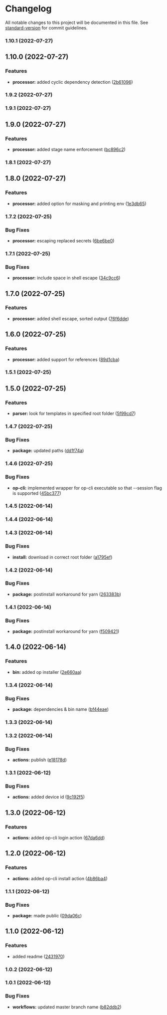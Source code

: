 # Changelog

All notable changes to this project will be documented in this file. See [standard-version](https://github.com/conventional-changelog/standard-version) for commit guidelines.

### 1.10.1 (2022-07-27)

## 1.10.0 (2022-07-27)


### Features

* **processor:** added cyclic dependency detection ([2b61096](https://github.com/doctariDev/doctari-onepassword-tools/commit/2b61096390484a7507fb88b03d721a7ad6e12b59))

### 1.9.2 (2022-07-27)

### 1.9.1 (2022-07-27)

## 1.9.0 (2022-07-27)


### Features

* **processor:** added stage name enforcement ([bc896c2](https://github.com/doctariDev/doctari-onepassword-tools/commit/bc896c2c9908b6482ba9be363cd392b2930bbe5b))

### 1.8.1 (2022-07-27)

## 1.8.0 (2022-07-27)


### Features

* **processor:** added option for masking and printing env ([1e3db65](https://github.com/doctariDev/doctari-onepassword-tools/commit/1e3db65ec682fc091bf0fd600d86ca2f816ac0a0))

### 1.7.2 (2022-07-25)


### Bug Fixes

* **processor:** escaping replaced secrets ([6be6be0](https://github.com/doctariDev/doctari-onepassword-tools/commit/6be6be09b8f1ac5c43c69c6b8a165194ab25d20d))

### 1.7.1 (2022-07-25)


### Bug Fixes

* **processor:** include space in shell escape ([34c9cc6](https://github.com/doctariDev/doctari-onepassword-tools/commit/34c9cc604b63eeaeb2d01d61ef8641d56d74a53a))

## 1.7.0 (2022-07-25)


### Features

* **processor:** added shell escape, sorted output ([76f6dde](https://github.com/doctariDev/doctari-onepassword-tools/commit/76f6dde590289025d33d85ccce72fcf10fdc6531))

## 1.6.0 (2022-07-25)


### Features

* **processor:** added support for references ([89d1cba](https://github.com/doctariDev/doctari-onepassword-tools/commit/89d1cba74b294321e4a2cdd49503277981ebffc8))

### 1.5.1 (2022-07-25)

## 1.5.0 (2022-07-25)


### Features

* **parser:** look for templates in specified root folder ([5f99cd7](https://github.com/doctariDev/doctari-onepassword-tools/commit/5f99cd7e25f0afe2fc01dffad64001be0613a61d))

### 1.4.7 (2022-07-25)


### Bug Fixes

* **package:** updated paths ([dd1f74a](https://github.com/doctariDev/doctari-onepassword-tools/commit/dd1f74aa23fbdf9db78f3ef2e367634b44049e83))

### 1.4.6 (2022-07-25)


### Bug Fixes

* **op-cli:** implemented wrapper for op-cli executable so that --session flag is supported ([45bc377](https://github.com/doctariDev/doctari-onepassword-tools/commit/45bc377ae47f30de6aae67c6c444f1cb0a411517))

### 1.4.5 (2022-06-14)

### 1.4.4 (2022-06-14)

### 1.4.3 (2022-06-14)


### Bug Fixes

* **install:** download in correct root folder ([a1795ef](https://github.com/doctariDev/doctari-onepassword-tools/commit/a1795ef669e95a80b857e405c69a4f9b57b2c1c2))

### 1.4.2 (2022-06-14)


### Bug Fixes

* **package:** postinstall workaround for yarn ([263383b](https://github.com/doctariDev/doctari-onepassword-tools/commit/263383be703ed9667f352d62a724880160b8fef2))

### 1.4.1 (2022-06-14)


### Bug Fixes

* **package:** postinstall workaround for yarn ([f509421](https://github.com/doctariDev/doctari-onepassword-tools/commit/f5094212cd1a76a4d0744e7b7828e1055bb7e804))

## 1.4.0 (2022-06-14)


### Features

* **bin:** added op installer ([2e660aa](https://github.com/doctariDev/doctari-onepassword-tools/commit/2e660aa0afe9ec15753ee59fe4ab101b3c72eec2))

### 1.3.4 (2022-06-14)


### Bug Fixes

* **package:** dependencies & bin name ([bf44eae](https://github.com/doctariDev/doctari-onepassword-tools/commit/bf44eae3a1904bbd8a0743d31434d29e734cdc8d))

### 1.3.3 (2022-06-14)

### 1.3.2 (2022-06-14)


### Bug Fixes

* **actions:** publish ([e18178d](https://github.com/doctariDev/doctari-onepassword-tools/commit/e18178d5d2491cc6ac23f5d8377f466c20450d87))

### 1.3.1 (2022-06-12)


### Bug Fixes

* **actions:** added device id ([9c192f5](https://github.com/doctariDev/doctari-onepassword-tools/commit/9c192f521af2ed3646d2738b7022d57e24f108aa))

## 1.3.0 (2022-06-12)


### Features

* **actions:** added op-cli login action ([67da6dd](https://github.com/doctariDev/doctari-onepassword-tools/commit/67da6dd4f46482b59739dc5f228cfe1eb2ca8076))

## 1.2.0 (2022-06-12)


### Features

* **actions:** added op-cli install action ([4b86ba4](https://github.com/doctariDev/doctari-onepassword-tools/commit/4b86ba43d0cc986f4e590f4c1dcb2e24867ea3a5))

### 1.1.1 (2022-06-12)


### Bug Fixes

* **package:** made public ([09da06c](https://github.com/doctariDev/doctari-onepassword-tools/commit/09da06cf309e7eb2184eea780fbc8932344ee125))

## 1.1.0 (2022-06-12)


### Features

* added readme ([2431970](https://github.com/doctariDev/doctari-onepassword-tools/commit/24319705044e364438f702cfd2dceb88119c2124))

### 1.0.2 (2022-06-12)

### 1.0.1 (2022-06-12)


### Bug Fixes

* **workflows:** updated master branch name ([b82ddb2](https://github.com/doctariDev/doctari-onepassword-tools/commit/b82ddb242b3e87f46350c3316cba9d182f7a35f1))
